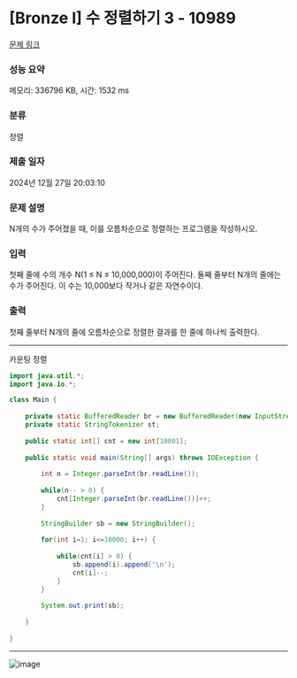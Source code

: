 # [Bronze I] 수 정렬하기 3 - 10989 

[문제 링크](https://www.acmicpc.net/problem/10989) 

### 성능 요약

메모리: 336796 KB, 시간: 1532 ms

### 분류

정렬

### 제출 일자

2024년 12월 27일 20:03:10

### 문제 설명

<p>N개의 수가 주어졌을 때, 이를 오름차순으로 정렬하는 프로그램을 작성하시오.</p>

### 입력 

 <p>첫째 줄에 수의 개수 N(1 ≤ N ≤ 10,000,000)이 주어진다. 둘째 줄부터 N개의 줄에는 수가 주어진다. 이 수는 10,000보다 작거나 같은 자연수이다.</p>

### 출력 

 <p>첫째 줄부터 N개의 줄에 오름차순으로 정렬한 결과를 한 줄에 하나씩 출력한다.</p>

---
카운팅 정렬

```java
import java.util.*;
import java.io.*;

class Main {
    
    private static BufferedReader br = new BufferedReader(new InputStreamReader(System.in));
    private static StringTokenizer st;
    
    public static int[] cnt = new int[10001];
    
    public static void main(String[] args) throws IOException {
        
        int n = Integer.parseInt(br.readLine());
        
        while(n-- > 0) {
            cnt[Integer.parseInt(br.readLine())]++;
        }
        
        StringBuilder sb = new StringBuilder();
        
        for(int i=1; i<=10000; i++) {
            
            while(cnt[i] > 0) {
                sb.append(i).append('\n');
                cnt[i]--;
            }
        }
        
        System.out.print(sb);
        
    }
    
}

```

---

![image](https://github.com/user-attachments/assets/7289235a-babc-438e-8e8b-3f22cb64b07c)
